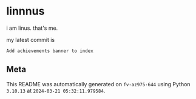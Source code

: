 # linnnus

i am linus. that's me.

my latest commit is

```
Add achievements banner to index
```

## Meta

This README was automatically generated on `fv-az975-644` using Python
`3.10.13` at `2024-03-21 05:32:11.979584`.
